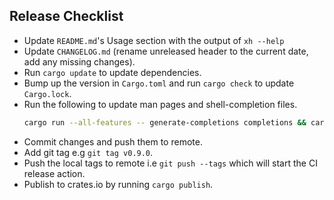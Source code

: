 ## Release Checklist

- Update `README.md`'s Usage section with the output of `xh --help`
- Update `CHANGELOG.md` (rename unreleased header to the current date, add any missing changes).
- Run `cargo update` to update dependencies.
- Bump up the version in `Cargo.toml` and run `cargo check` to update `Cargo.lock`.
- Run the following to update man pages and shell-completion files.
  ```sh
  cargo run --all-features -- generate-completions completions && cargo run --all-features -- generate-manpages doc
  ```
- Commit changes and push them to remote.
- Add git tag e.g `git tag v0.9.0`.
- Push the local tags to remote i.e `git push --tags` which will start the CI release action.
- Publish to crates.io by running `cargo publish`.
